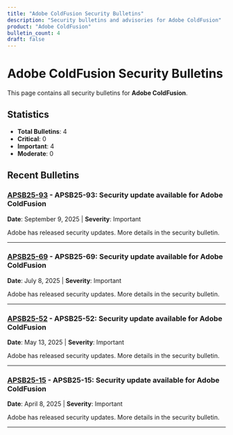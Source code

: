 ```yaml
---
title: "Adobe ColdFusion Security Bulletins"
description: "Security bulletins and advisories for Adobe ColdFusion"
product: "Adobe ColdFusion"
bulletin_count: 4
draft: false
---
```


# Adobe ColdFusion Security Bulletins

This page contains all security bulletins for **Adobe ColdFusion**.

## Statistics

- **Total Bulletins**: 4
- **Critical**: 0
- **Important**: 4
- **Moderate**: 0

## Recent Bulletins

### [APSB25-93](https://helpx.adobe.com/security/products/coldfusion/apsb25-93.html) - APSB25-93: Security update available for Adobe ColdFusion

**Date**: September 9, 2025 | **Severity**: Important

Adobe has released security updates. More details in the security bulletin.

---

### [APSB25-69](https://helpx.adobe.com/security/products/coldfusion/apsb25-69.html) - APSB25-69: Security update available for Adobe ColdFusion

**Date**: July 8, 2025 | **Severity**: Important

Adobe has released security updates. More details in the security bulletin.

---

### [APSB25-52](https://helpx.adobe.com/security/products/coldfusion/apsb25-52.html) - APSB25-52: Security update available for Adobe ColdFusion

**Date**: May 13, 2025 | **Severity**: Important

Adobe has released security updates. More details in the security bulletin.

---

### [APSB25-15](https://helpx.adobe.com/security/products/coldfusion/apsb25-15.html) - APSB25-15: Security update available for Adobe ColdFusion

**Date**: April 8, 2025 | **Severity**: Important

Adobe has released security updates. More details in the security bulletin.

---

